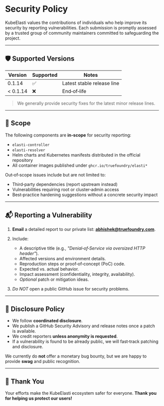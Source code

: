 # Security Policy

KubeElasti values the contributions of individuals who help improve its security by reporting vulnerabilities. Each submission is promptly assessed by a trusted group of community maintainers committed to safeguarding the project.

---

## 🛡️ Supported Versions

| Version | Supported | Notes                      |
| ------- | --------- | -------------------------- |
| 0.1.14   | ✅         | Latest stable release line |
| < 0.1.14   | ❌         | End‑of‑life                |

> We generally provide security fixes for the latest minor release lines. 

---

## 🔐 Scope

The following components are **in‑scope** for security reporting:

* `elasti-controller`
* `elasti-resolver`
* Helm charts and Kubernetes manifests distributed in the official repository
* All container images published under `ghcr.io/truefoundry/elasti*`

Out‑of‑scope issues include but are not limited to:

* Third‑party dependencies (report upstream instead)
* Vulnerabilities requiring root or cluster‑admin access
* Best‑practice hardening suggestions without a concrete security impact

---

## 📬 Reporting a Vulnerability

1. **Email** a detailed report to our private list: **[abhishek@truefoundry.com](mailto:abhishek@truefoundry.com)**.
2. Include:

   * A descriptive title (e.g., *"Denial‑of‑Service via oversized HTTP header"*).
   * Affected versions and environment details.
   * Reproduction steps or proof‑of‑concept (PoC) code.
   * Expected vs. actual behavior.
   * Impact assessment (confidentiality, integrity, availability).
   * *Optional* patch or mitigation ideas.
3. *Do NOT* open a public GitHub issue for security problems.

---

## 🔄 Disclosure Policy

* We follow **coordinated disclosure**.
* We publish a GitHub Security Advisory and release notes once a patch is available.
* We credit reporters **unless anonymity is requested**.
* If a vulnerability is found to be already public, we will fast‑track patching and disclosure.

We currently do **not** offer a monetary bug bounty, but we are happy to provide **swag** and public recognition.

---

## 🙏 Thank You

Your efforts make the KubeElasti ecosystem safer for everyone. **Thank you for helping us protect our users!**
